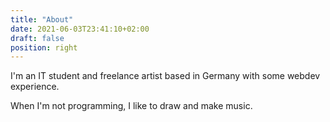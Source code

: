 ```yaml
---
title: "About"
date: 2021-06-03T23:41:10+02:00
draft: false
position: right
---
```


I'm an IT student and freelance artist based in Germany with some webdev experience.

When I'm not programming, I like to draw and make music.